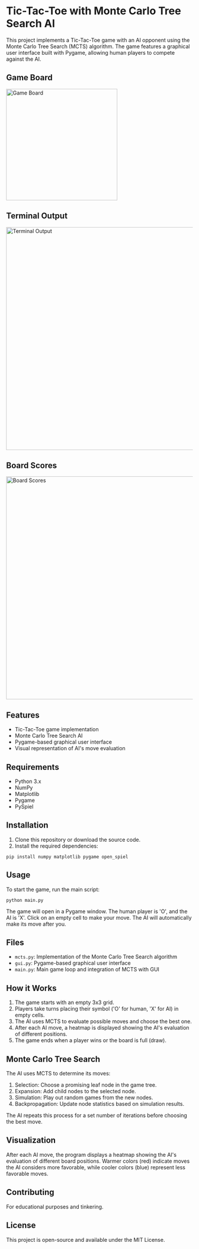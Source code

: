 # Tic-Tac-Toe with Monte Carlo Tree Search AI

This project implements a Tic-Tac-Toe game with an AI opponent using the Monte Carlo Tree Search (MCTS) algorithm. The game features a graphical user interface built with Pygame, allowing human players to compete against the AI.


## Game Board
<img src="https://github.com/user-attachments/assets/eab0d191-60db-4b21-9701-77f6ec68474a" alt="Game Board" width="300">

## Terminal Output
<img src="https://github.com/user-attachments/assets/bc6eb7c8-5956-4a42-b5f7-ae6e850f843f" alt="Terminal Output" width="600">

## Board Scores
<img src="https://github.com/user-attachments/assets/07fa9522-ccc7-48c4-be5b-b0e683d99695" alt="Board Scores" width="600">


## Features

- Tic-Tac-Toe game implementation
- Monte Carlo Tree Search AI
- Pygame-based graphical user interface
- Visual representation of AI's move evaluation

## Requirements

- Python 3.x
- NumPy
- Matplotlib
- Pygame
- PySpiel

## Installation

1. Clone this repository or download the source code.
2. Install the required dependencies:

```
pip install numpy matplotlib pygame open_spiel
```

## Usage

To start the game, run the main script:

```
python main.py
```

The game will open in a Pygame window. The human player is 'O', and the AI is 'X'. Click on an empty cell to make your move. The AI will automatically make its move after you.

## Files

- `mcts.py`: Implementation of the Monte Carlo Tree Search algorithm
- `gui.py`: Pygame-based graphical user interface
- `main.py`: Main game loop and integration of MCTS with GUI

## How it Works

1. The game starts with an empty 3x3 grid.
2. Players take turns placing their symbol ('O' for human, 'X' for AI) in empty cells.
3. The AI uses MCTS to evaluate possible moves and choose the best one.
4. After each AI move, a heatmap is displayed showing the AI's evaluation of different positions.
5. The game ends when a player wins or the board is full (draw).

## Monte Carlo Tree Search

The AI uses MCTS to determine its moves:

1. Selection: Choose a promising leaf node in the game tree.
2. Expansion: Add child nodes to the selected node.
3. Simulation: Play out random games from the new nodes.
4. Backpropagation: Update node statistics based on simulation results.

The AI repeats this process for a set number of iterations before choosing the best move.

## Visualization

After each AI move, the program displays a heatmap showing the AI's evaluation of different board positions. Warmer colors (red) indicate moves the AI considers more favorable, while cooler colors (blue) represent less favorable moves.

## Contributing

For educational purposes and tinkering.

## License

This project is open-source and available under the MIT License.
